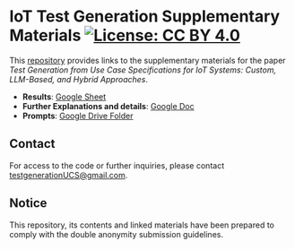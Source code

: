 # IoT Test Generation Supplementary Materials [![License: CC BY 4.0](https://img.shields.io/badge/License-CC%20BY%204.0-lightgrey.svg)](https://creativecommons.org/licenses/by/4.0/)

This [repository](https://drive.google.com/drive/folders/1G9Yl4pXZmT0M8ufoQDo69pzQvAtAknKh?usp=sharing) provides links to the supplementary materials for the paper 
*Test Generation from Use Case Specifications for IoT Systems: Custom, LLM-Based, and Hybrid Approaches*.

- **Results**: [Google Sheet](https://docs.google.com/spreadsheets/d/1Ek0cs7u1RXAFrB1yFJxXpBzbfcdE6IM_137QJg_WAWM/edit?usp=sharing)
- **Further Explanations and details**: [Google Doc](https://docs.google.com/document/d/1CUZMJmEAzzt8oBkLP5fc7vN_SRxAuROAb9U_i5c571Q/edit?usp=sharing)
- **Prompts**: [Google Drive Folder](https://drive.google.com/drive/folders/1Lq6Ja64SY7NHnnRh6iHJNlk3VObKHDqL?usp=sharing)


## Contact
For access to the code or further inquiries, please contact [testgenerationUCS@gmail.com](mailto:testgenerationUCS@gmail.com).

## Notice
This repository, its contents and linked materials have been prepared to comply with the double anonymity submission guidelines.
